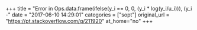 +++
title = "Error in Ops.data.frame(ifelse(y_i == 0, 0, (y_i * log(y_i/u_i))), (y_i -"
date = "2017-06-10 14:29:01"
categories = ["sopt"]
original_url = "https://pt.stackoverflow.com/q/211920"
at_home="no"
+++

